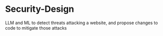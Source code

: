 # Security-Design
LLM and ML to detect threats attacking a website, and propose changes to code to mitigate those attacks
